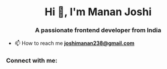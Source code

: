 <h1 align="center">Hi 👋, I'm Manan Joshi</h1>
<h3 align="center">A passionate frontend developer from India</h3>

- 📫 How to reach me **joshimanan238@gmail.com**

<h3 align="left">Connect with me:</h3>
<p align="left">
<!-- <a href="https://fb.com/manan joshi" target="blank"><img align="center" src="https://raw.githubusercontent.com/rahuldkjain/github-profile-readme-generator/master/src/images/icons/Social/facebook.svg" alt="manan joshi" height="30" width="40" /></a>
<a href="https://instagram.com/_manan_joshi_" target="blank"><img align="center" src="https://raw.githubusercontent.com/rahuldkjain/github-profile-readme-generator/master/src/images/icons/Social/instagram.svg" alt="_manan_joshi_" height="30" width="40" /></a> -->
</p>
